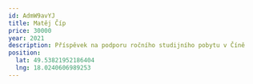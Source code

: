 ```yaml
---
id: AdmW9avYJ
title: Matěj Číp
price: 30000
year: 2021
description: Příspěvek na podporu ročního studijního pobytu v Číně
position:
  lat: 49.53821952186404
  lng: 18.0240606989253
---
```

